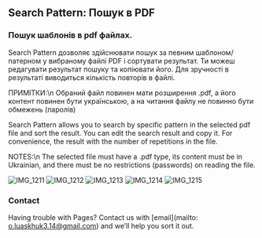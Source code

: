 ## Search Pattern: Пошук в PDF
### Пошук шаблонів в pdf файлах.

Search Pattern дозволяє здійснювати пошук за певним шаблоном/патерном у вибраному файлі PDF і сортувати результат.
Ти можеш редагувати результат пошуку та копіювати його. Для зручності в результаті виводиться кількість повторів в файлі.

ПРИМІТКИ:\n
Обраний файл повинен мати розширення .pdf, а його контент повинен бути українською, а на читання файлу не повинно бути обмежень (паролів)


Search Pattern allows you to search by specific pattern in the selected pdf file and sort the result.
You can edit the search result and copy it. For convenience, the result with the number of repetitions in the file.

NOTES:\n
The selected file must have a .pdf type, its content must be in Ukrainian, and there must be no restrictions (passwords) on reading the file.

![IMG_1211](https://user-images.githubusercontent.com/46757961/159740662-c08dc6a3-a3ca-4632-a64b-74f85491592f.PNG)
![IMG_1212](https://user-images.githubusercontent.com/46757961/159740683-60aff54d-fe2d-4258-a144-5d90c8fad004.PNG)
![IMG_1213](https://user-images.githubusercontent.com/46757961/159740705-e1418774-bb22-4c92-9d13-7849fa1f8750.PNG)
![IMG_1214](https://user-images.githubusercontent.com/46757961/159740774-ceefac29-81b3-4f40-9414-58a55e6df8e5.PNG)
![IMG_1215](https://user-images.githubusercontent.com/46757961/159740790-39bf91c8-4696-4744-b821-76d39209c717.PNG)

### Contact

Having trouble with Pages? Contact us with [email](mailto: o.luaskhuk3.14@gmail.com) and we’ll help you sort it out.
